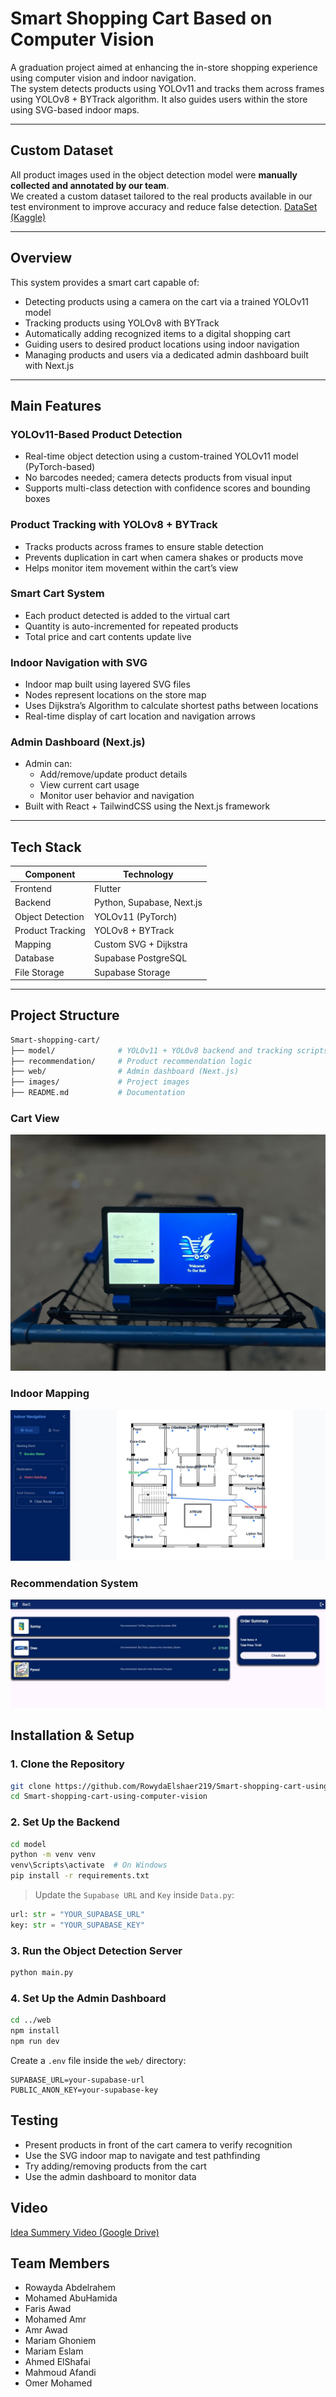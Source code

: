 # Smart Shopping Cart Based on Computer Vision

A graduation project aimed at enhancing the in-store shopping experience using computer vision and indoor navigation.  
The system detects products using YOLOv11 and tracks them across frames using YOLOv8 + BYTrack algorithm. It also guides users within the store using SVG-based indoor maps.

---

## Custom Dataset

All product images used in the object detection model were **manually collected and annotated by our team**.  
We created a custom dataset tailored to the real products available in our test environment to improve accuracy and reduce false detection.
[DataSet (Kaggle)](https://www.kaggle.com/datasets/rowydaelshaer/market-products/data)

---

## Overview

This system provides a smart cart capable of:

- Detecting products using a camera on the cart via a trained YOLOv11 model  
- Tracking products using YOLOv8 with BYTrack  
- Automatically adding recognized items to a digital shopping cart  
- Guiding users to desired product locations using indoor navigation  
- Managing products and users via a dedicated admin dashboard built with Next.js

---

## Main Features

### YOLOv11-Based Product Detection
- Real-time object detection using a custom-trained YOLOv11 model (PyTorch-based)  
- No barcodes needed; camera detects products from visual input  
- Supports multi-class detection with confidence scores and bounding boxes  

### Product Tracking with YOLOv8 + BYTrack
- Tracks products across frames to ensure stable detection  
- Prevents duplication in cart when camera shakes or products move  
- Helps monitor item movement within the cart’s view  

### Smart Cart System
- Each product detected is added to the virtual cart  
- Quantity is auto-incremented for repeated products  
- Total price and cart contents update live  

### Indoor Navigation with SVG
- Indoor map built using layered SVG files  
- Nodes represent locations on the store map  
- Uses Dijkstra’s Algorithm to calculate shortest paths between locations  
- Real-time display of cart location and navigation arrows  

### Admin Dashboard (Next.js)
- Admin can:  
  - Add/remove/update product details  
  - View current cart usage  
  - Monitor user behavior and navigation  
- Built with React + TailwindCSS using the Next.js framework

---

##  Tech Stack

| Component        | Technology               |
|------------------|---------------------------|
| Frontend         | Flutter                   |
| Backend          | Python, Supabase, Next.js |
| Object Detection | YOLOv11 (PyTorch)         |
| Product Tracking | YOLOv8 + BYTrack          |
| Mapping          | Custom SVG + Dijkstra     |
| Database         | Supabase PostgreSQL       |
| File Storage     | Supabase Storage          |

---

##  Project Structure

```bash
Smart-shopping-cart/
├── model/              # YOLOv11 + YOLOv8 backend and tracking scripts
├── recommendation/     # Product recommendation logic
├── web/                # Admin dashboard (Next.js)
├── images/             # Project images
├── README.md           # Documentation
```

###  Cart View

![Cart View](https://raw.githubusercontent.com/RowydaElshaer219/Smart-shopping-cart-using-computer-vision/main/images/cart.jpg)

###  Indoor Mapping

![Indoor Map](https://raw.githubusercontent.com/RowydaElshaer219/Smart-shopping-cart-using-computer-vision/main/images/map.png)

###  Recommendation System

![Add Product](https://raw.githubusercontent.com/RowydaElshaer219/Smart-shopping-cart-using-computer-vision/main/images/product.jpg)


## Installation & Setup

### 1. Clone the Repository

```bash
git clone https://github.com/RowydaElshaer219/Smart-shopping-cart-using-computer-vision.git
cd Smart-shopping-cart-using-computer-vision
```

### 2. Set Up the Backend

```bash
cd model
python -m venv venv
venv\Scripts\activate  # On Windows
pip install -r requirements.txt
```

> Update the `Supabase URL` and `Key` inside `Data.py`:

```python
url: str = "YOUR_SUPABASE_URL"
key: str = "YOUR_SUPABASE_KEY"
```

### 3. Run the Object Detection Server

```bash
python main.py
```

### 4. Set Up the Admin Dashboard

```bash
cd ../web
npm install
npm run dev
```

Create a `.env` file inside the `web/` directory:

```
SUPABASE_URL=your-supabase-url
PUBLIC_ANON_KEY=your-supabase-key
```


## Testing

* Present products in front of the cart camera to verify recognition
* Use the SVG indoor map to navigate and test pathfinding
* Try adding/removing products from the cart
* Use the admin dashboard to monitor data


## Video

[ Idea Summery Video (Google Drive)](https://drive.google.com/file/d/1nQub6-MFoiFiLvgXKkEJPIKgzGiim87u/view)


## Team Members
* Rowayda Abdelrahem
* Mohamed AbuHamida
* Faris Awad
* Mohamed Amr
* Amr Awad
* Mariam Ghoniem
* Mariam Eslam
* Ahmed ElShafai
* Mahmoud Afandi
* Omer Mohamed



